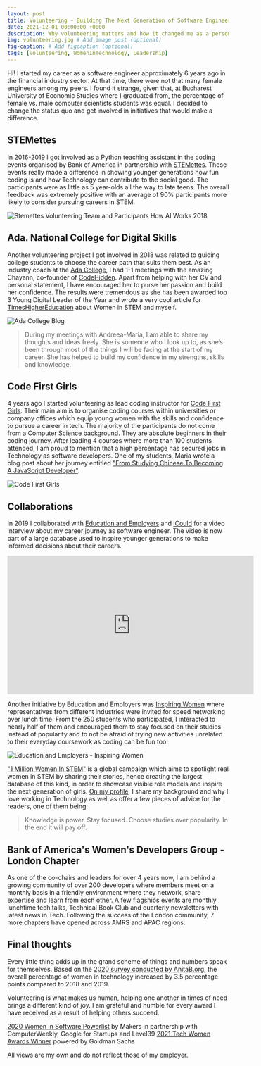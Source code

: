 ```yaml
---
layout: post
title: Volunteering - Building The Next Generation of Software Engineers
date: 2021-12-01 00:00:00 +0000
description: Why volunteering matters and how it changed me as a person. # Add post description (optional)
img: volunteering.jpg # Add image post (optional)
fig-caption: # Add figcaption (optional)
tags: [Volunteering, WomenInTechnology, Leadership]
---
```


Hi! I started my career as a software engineer approximately 6 years ago in the financial industry sector. At that time, there were not that many female engineers among my peers. I found it strange, given that, at Bucharest University of Economic Studies where I graduated from, the percentage of female vs. male computer scientists students was equal. I decided to change the status quo and get involved in initiatives that would make a difference. 

## STEMettes

In 2016-2019 I got involved as a Python teaching assistant in the coding events organised by Bank of America in partnership with [STEMettes][stemettes]. These events really made a difference in showing younger generations how fun coding is and how Technology can contribute to the social good. The participants were as little as 5 year-olds all the way to late teens. The overall feedback was extremely positive with an average of 90% participants more likely to consider pursuing careers in STEM.

![Stemettes Volunteering Team and Participants How AI Works 2018]({{site.baseurl}}/assets/img/stemettes.jpg)

## Ada. National College for Digital Skills

Another volunteering project I got involved in 2018 was related to guiding college students to choose the career path that suits them best. As an industry coach at the [Ada College][ada-college], I had 1-1 meetings with the amazing Chayann, co-founder of [CodeHidden][code-hidden]. Apart from helping with her CV and personal statement, I have encouraged her to purse her passion and build her confidence. The results were tremendous as she has been awarded top 3 Young Digital Leader of the Year and wrote a very cool article for [TimesHigherEducation][times-higher-education] about Women in STEM and myself.

![Ada College Blog]({{site.baseurl}}/assets/img/ada_college_blog.jpg)

>During my meetings with Andreea-Maria, I am able to share my thoughts and ideas freely. She is someone who I look up to, as she’s been through most of the things I will be facing at the start of my career. She has helped to build my confidence in my strengths, skills and knowledge.

## Code First Girls

4 years ago I started volunteering as lead coding instructor for [Code First Girls][code-first-girls]. Their main aim is to organise coding courses within universities or company offices which equip young women with the skills and confidence to pursue a career in tech. The majority of the participants do not come from a Computer Science background. They are absolute beginners in their coding journey. After leading 4 courses where more than 100 students attended, I am proud to mention that a high percentage has secured jobs in Technology as software developers. One of my students, Maria wrote a blog post about her journey entitled ["From Studying Chinese To Becoming A JavaScript Developer"][studying-chinese-to-becoming-dev].

![Code First Girls]({{site.baseurl}}/assets/img/code-first-girls.jpeg)

## Collaborations

In 2019 I collaborated with [Education and Employers][education-and-employers] and [iCould][iCould] for a video interview about my career journey as software engineer. The video is now part of a large database used to inspire younger generations to make informed decisions about their careers.

<iframe class="youtube-player" src="https://www.youtube.com/embed/AqIWNjfS1io?version=3&amp;rel=1&amp;showsearch=0&amp;showinfo=1&amp;iv_load_policy=1&amp;fs=1&amp;hl=en&amp;autohide=2&amp;wmode=transparent" allowfullscreen="true" style="border: 0px; display: block; margin: 0px; width: 560px; height: 315px;" sandbox="allow-scripts allow-same-origin allow-popups allow-presentation" data-ratio="0.5625" data-width="560" data-height="315"></iframe>

Another initiative by Education and Employers was [Inspiring Women][inspiring-women] where representatives from different industries were invited for speed networking over lunch time. From the 250 students who participated, I interacted to nearly half of them and encouraged them to stay focused on their studies instead of popularity and to not be afraid of trying new activities unrelated to their everyday coursework as coding can be fun too.

![Education and Employers - Inspiring Women]({{site.baseurl}}/assets/img/inspiring-women.jpg)

["1 Million Women In STEM"][1mwis] is a global campaign which aims to spotlight real women in STEM by sharing their stories, hence creating the largest database of this kind, in order to showcase visible role models and inspire the next generation of girls. [On my profile][1mwis-me], I share my background and why I love working in Technology as well as offer a few pieces of advice for the readers, one of them being:

>Knowledge is power. Stay focused. Choose studies over popularity. In the end it will pay off.

## Bank of America's Women's Developers Group - London Chapter

As one of the co-chairs and leaders for over 4 years now, I am behind a growing community of over 200 developers where members meet on a monthly basis in a friendly environment where they network, share expertise and learn from each other. A few flagships events are monthly lunchtime tech talks, Technical Book Club and quarterly newsletters with latest news in Tech. Following the success of the London community, 7 more chapters have opened across AMRS and APAC regions.

## Final thoughts

Every little thing adds up in the grand scheme of things and numbers speak for themselves. Based on the [2020 survey conducted by AnitaB.org][anita-borg], the overall percentage of women in technology increased by 3.5 percentage points compared to 2018 and 2019.

Volunteering is what makes us human, helping one another in times of need brings a different kind of joy. I am grateful and humble for every award I have received as a result of helping others succeed.

[2020 Women in Software Powerlist][award1] by Makers in partnership with ComputerWeekly, Google for Startups and Level39
[2021 Tech Women Awards Winner][award2] powered by Goldman Sachs

All views are my own and do not reflect those of my employer.

[stemettes]: https://stemettes.org/
[ada-college]: https://www.ada.ac.uk/
[code-hidden]: https://twitter.com/codehidden?lang=en-gb
[times-higher-education]: https://www.timeshighereducation.com/student/blogs/women-stem-i-hope-one-day-tech-sector-will-be-more-diverse#survey-answer
[code-first-girls]: https://codefirstgirls.com/
[studying-chinese-to-becoming-dev]: https://dev.to/mariamodan/from-studying-chinese-to-becoming-a-javascript-developer-4iej
[education-and-employers]: https://www.educationandemployers.org/
[iCould]: https://icould.com/about-us/
[inspiring-women]: https://www.inspiringthefuture.org/inspiring-women/
[1mwis]: https://www.1mwis.com/
[1mwis-me]: https://www.1mwis.com/profiles/Andreea-Maria-Ionescu
[award1]: https://www.computerweekly.com/news/252486104/Makers-announces-winners-of-the-2020-Women-in-Software-Power-List
[award2]: https://wearetechwomen.com/techwomen100-awards-winners-2021/
[anita-borg]: https://anitab.org/research-and-impact/top-companies/2020-results/
